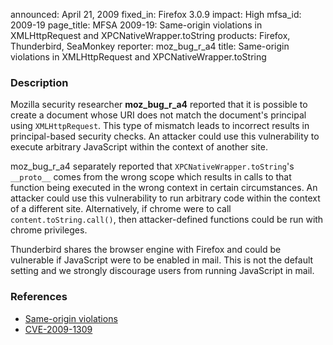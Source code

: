 announced: April 21, 2009
fixed_in: Firefox 3.0.9
impact: High
mfsa_id: 2009-19
page_title: MFSA 2009-19: Same-origin violations in XMLHttpRequest and XPCNativeWrapper.toString
products: Firefox, Thunderbird, SeaMonkey
reporter: moz_bug_r_a4
title: Same-origin violations in XMLHttpRequest and XPCNativeWrapper.toString

<h3>Description</h3>

<p>Mozilla security researcher <strong>moz_bug_r_a4</strong> reported
that it is possible to create a document whose URI does not match the
document's principal using <code>XMLHttpRequest</code>.  This type of
mismatch leads to incorrect results in principal-based security
checks.  An attacker could use this vulnerability to execute arbitrary
JavaScript within the context of another site.</p>

<p>moz_bug_r_a4 separately reported
that <code>XPCNativeWrapper.toString</code>'s
<code>__proto__</code> comes from the wrong scope which results in
calls to that function being executed in the wrong context in certain
circumstances.  An attacker could use this vulnerability to run
arbitrary code within the context of a different site.  Alternatively,
if chrome were to call <code>content.toString.call()</code>, then
attacker-defined functions could be run with chrome privileges.</p>

<p class="note">Thunderbird shares the browser engine with Firefox and
could be vulnerable if JavaScript were to be enabled in mail. This is
not the default setting and we strongly discourage users from running
JavaScript in mail.</p>

<h3>References</h3>

<ul>
  <li><a href="https://bugzilla.mozilla.org/buglist.cgi?bug_id=482206,478433">Same-origin violations</a></li>
  <li><a class="ex-ref" href="http://cve.mitre.org/cgi-bin/cvename.cgi?name=CVE-2009-1309">CVE-2009-1309</a></li>
</ul>



